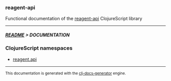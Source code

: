 
### reagent-api

Functional documentation of the [reagent-api](https://github.com/bithandshake/reagent-api) ClojureScript library

---



##### [README](../README.md) > DOCUMENTATION

### ClojureScript namespaces

* [reagent.api](cljs/reagent/API.md)

---

<sub>This documentation is generated with the [clj-docs-generator](https://github.com/bithandshake/clj-docs-generator) engine.</sub>

